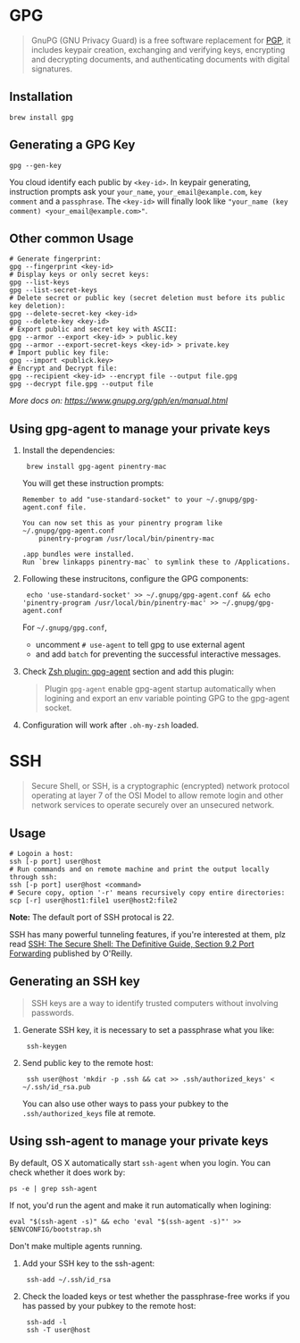 # GPG

> GnuPG (GNU Privacy Guard) is a free software replacement for [PGP](https://en.wikipedia.org/wiki/Pretty_Good_Privacy), it includes keypair creation, exchanging and verifying keys, encrypting and decrypting documents, and authenticating documents with digital signatures.

## Installation

    brew install gpg

## Generating a GPG Key

    gpg --gen-key

You cloud identify each public by `<key-id>`. In keypair generating, instruction prompts ask your `your_name`, `your_email@example.com`, `key comment` and a `passphrase`. The `<key-id>` will finally look like `"your_name (key comment) <your_email@example.com>"`.

## Other common Usage

```shell
# Generate fingerprint:
gpg --fingerprint <key-id>
# Display keys or only secret keys:
gpg --list-keys
gpg --list-secret-keys
# Delete secret or public key (secret deletion must before its public key deletion):
gpg --delete-secret-key <key-id>
gpg --delete-key <key-id>
# Export public and secret key with ASCII:
gpg --armor --export <key-id> > public.key
gpg --armor --export-secret-keys <key-id> > private.key
# Import public key file:
gpg --import <publick.key>
# Encrypt and Decrypt file:
gpg --recipient <key-id> --encrypt file --output file.gpg
gpg --decrypt file.gpg --output file
```

*More docs on: <https://www.gnupg.org/gph/en/manual.html>*

## Using gpg-agent to manage your private keys

1. Install the dependencies:

        brew install gpg-agent pinentry-mac

    You will get these instruction prompts:

    ```
    Remember to add "use-standard-socket" to your ~/.gnupg/gpg-agent.conf file.
    ```

    ```
    You can now set this as your pinentry program like
    ~/.gnupg/gpg-agent.conf
        pinentry-program /usr/local/bin/pinentry-mac
    ```

    ```
    .app bundles were installed.
    Run `brew linkapps pinentry-mac` to symlink these to /Applications.
    ```

2. Following these instrucitons, configure the GPG components:

        echo 'use-standard-socket' >> ~/.gnupg/gpg-agent.conf && echo 'pinentry-program /usr/local/bin/pinentry-mac' >> ~/.gnupg/gpg-agent.conf

    For `~/.gnupg/gpg.conf`,
    * uncomment `# use-agent` to tell gpg to use external agent
    * and add `batch` for preventing the successful interactive messages. 

3. Check [Zsh plugin: gpg-agent](../iTerm2/zsh-plugins.html#gpg-agent) section and add this plugin:

    > Plugin `gpg-agent` enable gpg-agent startup automatically when logining and export an env variable pointing GPG to the gpg-agent socket.

4. Configuration will work after `.oh-my-zsh` loaded.

# SSH

> Secure Shell, or SSH, is a cryptographic (encrypted) network protocol operating at layer 7 of the OSI Model to allow remote login and other network services to operate securely over an unsecured network.

## Usage

```shell
# Logoin a host:
ssh [-p port] user@host
# Run commands and on remote machine and print the output locally through ssh:
ssh [-p port] user@host <command>
# Secure copy, option '-r' means recursively copy entire directories:
scp [-r] user@host1:file1 user@host2:file2
```
**Note:** The default port of SSH protocal is 22.

SSH has many powerful tunneling features, if you're interested at them, plz read [SSH: The Secure Shell: The Definitive Guide, Section 9.2 Port Forwarding](http://docstore.mik.ua/orelly/networking_2ndEd/ssh/ch09_02.htm) published by O'Reilly.

## Generating an SSH key

> SSH keys are a way to identify trusted computers without involving passwords.

1. Generate SSH key, it is necessary to set a passphrase what you like:

        ssh-keygen
        
2. Send public key to the remote host:

        ssh user@host 'mkdir -p .ssh && cat >> .ssh/authorized_keys' < ~/.ssh/id_rsa.pub

    You can also use other ways to pass your pubkey to the `.ssh/authorized_keys` file at remote.

## Using ssh-agent to manage your private keys

By default, OS X automatically start `ssh-agent` when you login. You can check whether it does work by:

    ps -e | grep ssh-agent

If not, you'd run the agent and make it run automatically when logining:

    eval "$(ssh-agent -s)" && echo 'eval "$(ssh-agent -s)"' >> $ENVCONFIG/bootstrap.sh

Don't make multiple agents running.

1. Add your SSH key to the ssh-agent:

        ssh-add ~/.ssh/id_rsa

2. Check the loaded keys or test whether the passphrase-free works if you has passed by your pubkey to the remote host:

        ssh-add -l
        ssh -T user@host

